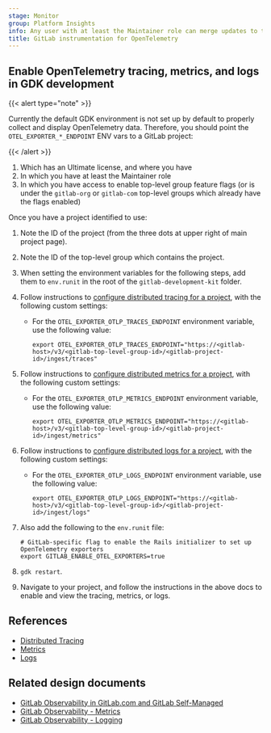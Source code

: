 ```yaml
---
stage: Monitor
group: Platform Insights
info: Any user with at least the Maintainer role can merge updates to this content. For details, see https://docs.gitlab.com/ee/development/development_processes.html#development-guidelines-review.
title: GitLab instrumentation for OpenTelemetry
---
```


## Enable OpenTelemetry tracing, metrics, and logs in GDK development

{{< alert type="note" >}}

Currently the default GDK environment is not set up by default to properly
collect and display OpenTelemetry data. Therefore, you should point the
`OTEL_EXPORTER_*_ENDPOINT` ENV vars to a GitLab project:

{{< /alert >}}

1. Which has an Ultimate license, and where you have
1. In which you have at least the Maintainer role
1. In which you have access to enable top-level group feature flags (or is under the `gitlab-org` or `gitlab-com` top-level groups which already have the flags enabled)

Once you have a project identified to use:

1. Note the ID of the project (from the three dots at upper right of main project page).
1. Note the ID of the top-level group which contains the project.
1. When setting the environment variables for the following steps, add them to `env.runit` in the root of the `gitlab-development-kit` folder.
1. Follow instructions to [configure distributed tracing for a project](../tracing.md), with the following custom settings:
   - For the `OTEL_EXPORTER_OTLP_TRACES_ENDPOINT` environment variable, use the following value:

     ```shell
     export OTEL_EXPORTER_OTLP_TRACES_ENDPOINT="https://<gitlab-host>/v3/<gitlab-top-level-group-id>/<gitlab-project-id>/ingest/traces"
     ```

1. Follow instructions to [configure distributed metrics for a project](../metrics.md), with the following custom settings:
   - For the `OTEL_EXPORTER_OTLP_METRICS_ENDPOINT` environment variable, use the following value:

     ```shell
     export OTEL_EXPORTER_OTLP_METRICS_ENDPOINT="https://<gitlab-host>/v3/<gitlab-top-level-group-id>/<gitlab-project-id>/ingest/metrics"
     ```

1. Follow instructions to [configure distributed logs for a project](../logs.md), with the following custom settings:
   - For the `OTEL_EXPORTER_OTLP_LOGS_ENDPOINT` environment variable, use the following value:

     ```shell
     export OTEL_EXPORTER_OTLP_LOGS_ENDPOINT="https://<gitlab-host>/v3/<gitlab-top-level-group-id>/<gitlab-project-id>/ingest/logs"
     ```

1. Also add the following to the `env.runit` file:

   ```shell
   # GitLab-specific flag to enable the Rails initializer to set up OpenTelemetry exporters
   export GITLAB_ENABLE_OTEL_EXPORTERS=true
   ```

1. `gdk restart`.
1. Navigate to your project, and follow the instructions in the above docs to enable and view the tracing, metrics, or logs.

## References

- [Distributed Tracing](../tracing.md)
- [Metrics](../metrics.md)
- [Logs](../logs.md)

## Related design documents

- [GitLab Observability in GitLab.com and GitLab Self-Managed](https://handbook.gitlab.com/handbook/engineering/architecture/design-documents/observability_for_self_managed/)
- [GitLab Observability - Metrics](https://handbook.gitlab.com/handbook/engineering/architecture/design-documents/observability_metrics/)
- [GitLab Observability - Logging](https://handbook.gitlab.com/handbook/engineering/architecture/design-documents/observability_logging/)
